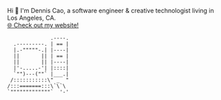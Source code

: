 Hi 👋 I'm  Dennis Cao, a software engineer & creative technologist living in Los Angeles, CA.
<br/>[🌐 Check out my website!](https://www.denniscao.net)


                  .----.
      .---------. | == |
      |.-"""""-.| |----|
      ||       || | == |
      ||       || |----|
      |'-.....-'| |::::|
      `"")---(""` |___.|
     /:::::::::::\" _  "
    /:::=======:::\`\`\
    `"""""""""""""`  '-'
